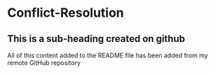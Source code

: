 # Conflict-Resolution

## This is a sub-heading created on github

All of this content added to the README file has been added from my remote GitHub repository
